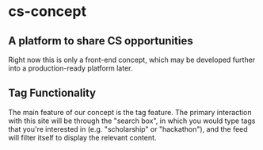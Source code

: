 # cs-concept
## A platform to share CS opportunities

Right now this is only a front-end concept, which may be developed further into a production-ready platform later.

## Tag Functionality
The main feature of our concept is the tag feature. The primary interaction with this site will be through the "search box", in which you would type tags that you're interested in (e.g. "scholarship" or "hackathon"), and the feed will filter itself to display the relevant content.
